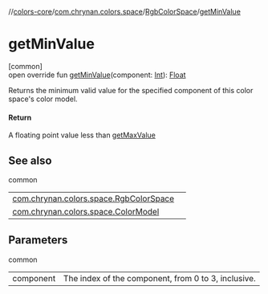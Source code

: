 //[colors-core](../../../index.md)/[com.chrynan.colors.space](../index.md)/[RgbColorSpace](index.md)/[getMinValue](get-min-value.md)

# getMinValue

[common]\
open override fun [getMinValue](get-min-value.md)(component: [Int](https://kotlinlang.org/api/latest/jvm/stdlib/kotlin/-int/index.html)): [Float](https://kotlinlang.org/api/latest/jvm/stdlib/kotlin/-float/index.html)

Returns the minimum valid value for the specified component of this color space's color model.

#### Return

A floating point value less than [getMaxValue](get-max-value.md)

## See also

common

| | |
|---|---|
| [com.chrynan.colors.space.RgbColorSpace](get-max-value.md) |  |
| [com.chrynan.colors.space.ColorModel](../-color-model/component-count.md) |  |

## Parameters

common

| | |
|---|---|
| component | The index of the component, from 0 to 3, inclusive. |
